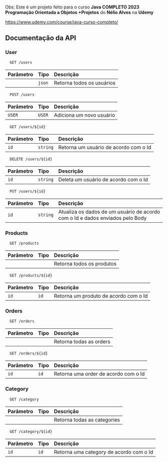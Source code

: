 
# 

Obs: Este é um projeto feito para o curso **Java COMPLETO 2023 Programação Orientada a Objetos +Projetos** do **Nélio Alves** na **Udemy**

https://www.udemy.com/course/java-curso-completo/


## Documentação da API
### User


```
  GET /users
```

| Parâmetro   | Tipo       | Descrição                           |
| :---------- | :--------- | :---------------------------------- |
| ` ` | `json` | Retorna todos os usuários |



```
  POST /users
```

| Parâmetro   | Tipo       | Descrição                                   |
| :---------- | :--------- | :------------------------------------------ |
| `USER`      | `USER` |Adiciona um novo usuário |

```
  GET /users/${id}
```

| Parâmetro   | Tipo       | Descrição                                   |
| :---------- | :--------- | :------------------------------------------ |
| `id`      | `string` |Retorna um usuário de acordo com o Id |



```
  DELETE /users/${id}
```

| Parâmetro   | Tipo       | Descrição                                   |
| :---------- | :--------- | :------------------------------------------ |
| `id`      | `string` |Deleta um usuário de acordo com o Id |

```
  PUT /users/${id}
```

| Parâmetro   | Tipo       | Descrição                                   |
| :---------- | :--------- | :------------------------------------------ |
| `id`      | `string` |Atualiza os dados de um usuário de acordo com o Id e dados enviados pelo Body|

### Products
```
  GET /products
```

| Parâmetro   | Tipo       | Descrição                                   |
| :---------- | :--------- | :------------------------------------------ |
| ` `      | ` ` |Retorna todos os produtos|

```
  GET /products/${id}
```

| Parâmetro   | Tipo       | Descrição                                   |
| :---------- | :--------- | :------------------------------------------ |
| `id`      | `id` |Retorna um produto de acordo com o Id|

### Orders
```
  GET /orders
```

| Parâmetro   | Tipo       | Descrição                                   |
| :---------- | :--------- | :------------------------------------------ |
| ` `      | ` ` |Retorna todas as orders|

```
  GET /orders/${id}
```

| Parâmetro   | Tipo       | Descrição                                   |
| :---------- | :--------- | :------------------------------------------ |
| `id`      | `id` |Retorna uma order de acordo com o Id|


### Category

```
  GET /category
```

| Parâmetro   | Tipo       | Descrição                                   |
| :---------- | :--------- | :------------------------------------------ |
| ` `      | ` ` |Retorna todas as categories|

```
  GET /category/${id}
```

| Parâmetro   | Tipo       | Descrição                                   |
| :---------- | :--------- | :------------------------------------------ |
| `id`      | `id` |Retorna uma category de acordo com o Id|




